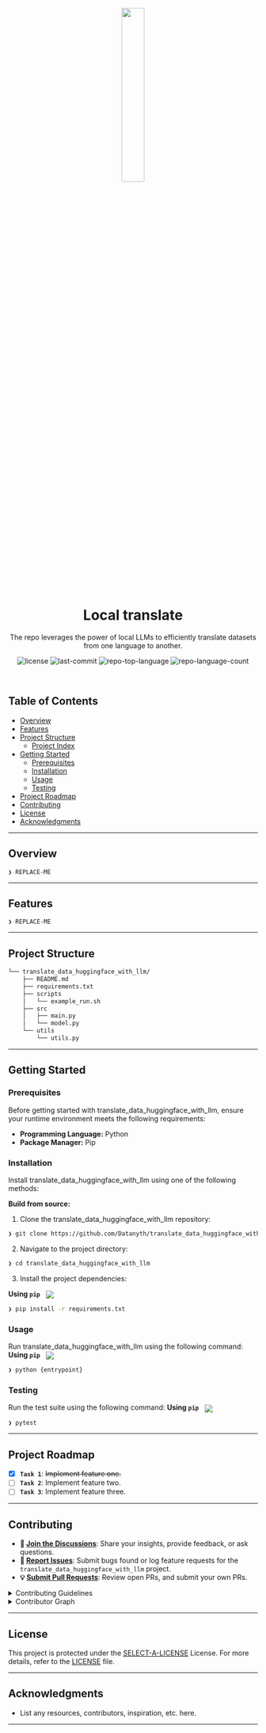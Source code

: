 <p align="center">
    <img src="https://huggingface.co/datasets/TransTa/images_icons/resolve/main/llama_translate.jpg" align="center" width="30%">
</p>
<p align="center"><h1 align="center">Local translate</h1></p>
<p align="center">
	<!-- <em><code>❯
</code></em> -->
   The repo leverages the power of local LLMs to efficiently translate datasets from one language to another.
</p>
<p align="center">
	<img src="https://img.shields.io/github/license/Datanyth/translate_data_huggingface_with_llm?style=default&logo=opensourceinitiative&logoColor=white&color=0080ff" alt="license">
	<img src="https://img.shields.io/github/last-commit/Datanyth/translate_data_huggingface_with_llm?style=default&logo=git&logoColor=white&color=0080ff" alt="last-commit">
	<img src="https://img.shields.io/github/languages/top/Datanyth/translate_data_huggingface_with_llm?style=default&color=0080ff" alt="repo-top-language">
	<img src="https://img.shields.io/github/languages/count/Datanyth/translate_data_huggingface_with_llm?style=default&color=0080ff" alt="repo-language-count">
</p>
<p align="center"><!-- default option, no dependency badges. -->
</p>
<p align="center">
	<!-- default option, no dependency badges. -->
</p>
<br>

##  Table of Contents

- [ Overview](#-overview)
- [ Features](#-features)
- [ Project Structure](#-project-structure)
  - [ Project Index](#-project-index)
- [ Getting Started](#-getting-started)
  - [ Prerequisites](#-prerequisites)
  - [ Installation](#-installation)
  - [ Usage](#-usage)
  - [ Testing](#-testing)
- [ Project Roadmap](#-project-roadmap)
- [ Contributing](#-contributing)
- [ License](#-license)
- [ Acknowledgments](#-acknowledgments)

---

##  Overview

<code>❯ REPLACE-ME</code>

---

##  Features

<code>❯ REPLACE-ME</code>

---

##  Project Structure

```sh
└── translate_data_huggingface_with_llm/
    ├── README.md
    ├── requirements.txt
    ├── scripts
    │   └── example_run.sh
    ├── src
    │   ├── main.py
    │   └── model.py
    └── utils
        └── utils.py
```




---
##  Getting Started

###  Prerequisites

Before getting started with translate_data_huggingface_with_llm, ensure your runtime environment meets the following requirements:

- **Programming Language:** Python
- **Package Manager:** Pip


###  Installation

Install translate_data_huggingface_with_llm using one of the following methods:

**Build from source:**

1. Clone the translate_data_huggingface_with_llm repository:
```sh
❯ git clone https://github.com/Datanyth/translate_data_huggingface_with_llm
```

2. Navigate to the project directory:
```sh
❯ cd translate_data_huggingface_with_llm
```

3. Install the project dependencies:


**Using `pip`** &nbsp; [<img align="center" src="https://img.shields.io/badge/Pip-3776AB.svg?style={badge_style}&logo=pypi&logoColor=white" />](https://pypi.org/project/pip/)

```sh
❯ pip install -r requirements.txt
```




###  Usage
Run translate_data_huggingface_with_llm using the following command:
**Using `pip`** &nbsp; [<img align="center" src="https://img.shields.io/badge/Pip-3776AB.svg?style={badge_style}&logo=pypi&logoColor=white" />](https://pypi.org/project/pip/)

```sh
❯ python {entrypoint}
```


###  Testing
Run the test suite using the following command:
**Using `pip`** &nbsp; [<img align="center" src="https://img.shields.io/badge/Pip-3776AB.svg?style={badge_style}&logo=pypi&logoColor=white" />](https://pypi.org/project/pip/)

```sh
❯ pytest
```


---
##  Project Roadmap

- [X] **`Task 1`**: <strike>Implement feature one.</strike>
- [ ] **`Task 2`**: Implement feature two.
- [ ] **`Task 3`**: Implement feature three.

---

##  Contributing

- **💬 [Join the Discussions](https://github.com/Datanyth/translate_data_huggingface_with_llm/discussions)**: Share your insights, provide feedback, or ask questions.
- **🐛 [Report Issues](https://github.com/Datanyth/translate_data_huggingface_with_llm/issues)**: Submit bugs found or log feature requests for the `translate_data_huggingface_with_llm` project.
- **💡 [Submit Pull Requests](https://github.com/Datanyth/translate_data_huggingface_with_llm/blob/main/CONTRIBUTING.md)**: Review open PRs, and submit your own PRs.

<details closed>
<summary>Contributing Guidelines</summary>

1. **Fork the Repository**: Start by forking the project repository to your github account.
2. **Clone Locally**: Clone the forked repository to your local machine using a git client.
   ```sh
   git clone https://github.com/Datanyth/translate_data_huggingface_with_llm
   ```
3. **Create a New Branch**: Always work on a new branch, giving it a descriptive name.
   ```sh
   git checkout -b new-feature-x
   ```
4. **Make Your Changes**: Develop and test your changes locally.
5. **Commit Your Changes**: Commit with a clear message describing your updates.
   ```sh
   git commit -m 'Implemented new feature x.'
   ```
6. **Push to github**: Push the changes to your forked repository.
   ```sh
   git push origin new-feature-x
   ```
7. **Submit a Pull Request**: Create a PR against the original project repository. Clearly describe the changes and their motivations.
8. **Review**: Once your PR is reviewed and approved, it will be merged into the main branch. Congratulations on your contribution!
</details>

<details closed>
<summary>Contributor Graph</summary>
<br>
<p align="left">
   <a href="https://github.com{/Datanyth/translate_data_huggingface_with_llm/}graphs/contributors">
      <img src="https://contrib.rocks/image?repo=Datanyth/translate_data_huggingface_with_llm">
   </a>
</p>
</details>

---

##  License

This project is protected under the [SELECT-A-LICENSE](https://choosealicense.com/licenses) License. For more details, refer to the [LICENSE](https://choosealicense.com/licenses/) file.

---

##  Acknowledgments

- List any resources, contributors, inspiration, etc. here.

---